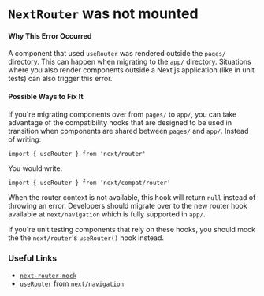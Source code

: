 # `NextRouter` was not mounted

#### Why This Error Occurred

A component that used `useRouter` was rendered outside the `pages/` directory. This can happen when migrating to the `app/` directory. Situations where you also render components outside a Next.js application (like in unit tests) can also trigger this error.

#### Possible Ways to Fix It

If you're migrating components over from `pages/` to `app/`, you can take advantage of the compatibility hooks that are designed to be used in transition when components are shared between `pages/` and `app/`. Instead of writing:

```tsx
import { useRouter } from 'next/router'
```

You would write:

```tsx
import { useRouter } from 'next/compat/router'
```

When the router context is not available, this hook will return `null` instead of throwing an error. Developers should migrate over to the new router hook available at `next/navigation` which is fully supported in `app/`.

If you're unit testing components that rely on these hooks, you should mock the the `next/router`'s `useRouter()` hook instead.

### Useful Links

- [`next-router-mock`](https://www.npmjs.com/package/next-router-mock)
- [`useRouter` from `next/navigation`](https://beta.nextjs.org/docs/api-reference/use-router)
